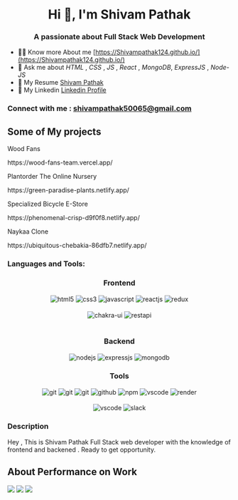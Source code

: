 <!-- [![MasterHead](https://media3.giphy.com/media/qgQUggAC3Pfv687qPC/giphy.gif?cid=ecf05e47xvgb2117ihigvoifb4fl9rlkby2w6su5wu1pc89f&ep=v1_gifs_search&rid=giphy.gif&ct=g)](https://Shivampathak124.github.io/) -->
<h1 align="center">Hi 👋, I'm Shivam Pathak</h1>
<h3 align="center">A passionate about Full Stack Web Development </h3>



- 👨‍💻 Know more About me [https://Shivampathak124.github.io/](https://Shivampathak124.github.io/)
- 💬 Ask me about  *HTML* , *CSS* , *JS* , *React*  ,  *MongoDB*, *ExpressJS* , *Node-JS*
- 📄 My Resume <a href="https://drive.google.com/file/d/1Det8Bs672qdVI22_UBxuNsbZgZQYyhrL/view?usp=sharing">Shivam Pathak</a>
- 📄 My Linkedin <a href="https://www.linkedin.com/in/shivampathak1915124/">Linkedin Profile</a>

<h3 align="left">Connect with me : <a href="#">shivampathak50065@gmail.com</a></h3>
<p align="left">
</p>
<h2>Some of My projects</h2>
<p>Wood Fans</p>https://wood-fans-team.vercel.app/<br>
<p>Plantorder The Online Nursery</p>https://green-paradise-plants.netlify.app/
<p>Specialized Bicycle E-Store</p>https://phenomenal-crisp-d9f0f8.netlify.app/
<p>Naykaa Clone</p>https://ubiquitous-chebakia-86dfb7.netlify.app/
<h3 align="left">Languages and Tools:</h3>

 <div align="center"><h3 align="center">Frontend</h3>
<img src="https://img.shields.io/badge/html5-%23E34F26.svg?style=for-the-badge&logo=html5&logoColor=white" align="center" alt="html5">
<img src = "https://img.shields.io/badge/css3-%231572B6.svg?style=for-the-badge&logo=css3&logoColor=white" align="center" alt="css3">
<img src ="https://img.shields.io/badge/javascript-%23323330.svg?style=for-the-badge&logo=javascript&logoColor=%23F7DF1E" align="center" alt="javascript">
<img src="https://img.shields.io/badge/React-20232A?style=for-the-badge&logo=react&logoColor=61DAFB"  align="center" alt="reactjs" />
<img src="https://img.shields.io/badge/Redux-593D88?style=for-the-badge&logo=redux&logoColor=white"  align="center" alt="redux" />


<br/>
<br/>
  <img src = "https://img.shields.io/badge/chakra ui-%234ED1C5.svg?style=for-the-badge&logo=chakraui&logoColor=white" align="center" alt="chakra-ui"/>
  <img src="https://img.shields.io/badge/rest api-%23000000.svg?style=for-the-badge&logo=flask&logoColor=white" align="center" alt="restapi"/>
  
</div>
 <br/>
  <div align="center"><h3 align="center">Backend</h3> 
<img src="https://img.shields.io/badge/Node.js-339933?style=for-the-badge&logo=nodedotjs&logoColor=white" align="center" alt="nodejs" />
<img src="https://img.shields.io/badge/Express.js-000000?style=for-the-badge&logo=express&logoColor=white" align="center" alt="expressjs"/>
<img src="https://img.shields.io/badge/MongoDB-4EA94B?style=for-the-badge&logo=mongodb&logoColor=white" align="center" alt="mongodb"/>
 </div>
 
 <div align="center"><h3 align="center">Tools</h3> 
<img src="https://img.shields.io/badge/netlify-%23000000.svg?style=for-the-badge&logo=netlify&logoColor=#00C7B7" align="center" alt="git"/>
   <img src="https://img.shields.io/badge/vercel-%23000000.svg?style=for-the-badge&logo=vercel&logoColor=whit" align="center" alt="git"/>
   <img src="https://img.shields.io/badge/Git-f44d27?style=for-the-badge&logo=git&logoColor=white"  align="center" alt="git"/>
   <img src="https://img.shields.io/badge/GitHub-100000?style=for-the-badge&logo=github&logoColor=white"  align="center" alt="github"/>
   <img src = "https://img.shields.io/badge/NPM-%23000000.svg?style=for-the-badge&logo=npm&logoColor=white" align="center" alt="npm">
   <img src="https://img.shields.io/badge/Visual%20Studio-5C2D91.svg?style=for-the-badge&logo=visual-studio&logoColor=white"  align="center" alt="vscode"/>
   <img src ="https://img.shields.io/badge/Postman-FF6C37?style=for-the-badge&logo=postman&logoColor=white" align="center" alt="render">
     <br />
     <br />
   <img src="https://img.shields.io/badge/Visual%20Studio-5C2D91.svg?style=for-the-badge&logo=visual-studio&logoColor=white"  align="center" alt="vscode"/>
   <img src="https://img.shields.io/badge/Slack-4A154B?style=for-the-badge&logo=slack&logoColor=white" align="center" alt="slack"/>
 </div>



<h3 align="left">Description </h3>
<p>Hey , This is Shivam Pathak Full Stack web developer  with the knowledge of frontend and backened . Ready to get opportunity.  </p>
<h2>About Performance on Work</h2>
<img src="https://github-readme-streak-stats.herokuapp.com/?user=Shivampathak124&theme=onedark&hide_border=true&date_format=M%20j%5B%2C%20Y%5D&mode=weekly"/>
<img src="https://github-readme-stats.vercel.app/api/top-langs/?username=Shivampathak124&layout=compact"/>
<img src="https://github-readme-stats.vercel.app/api?username=Shivampathak124&show_icons=true&theme=radical"/>
